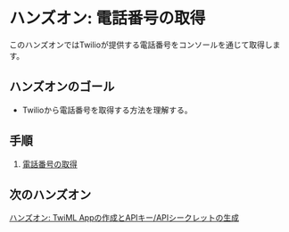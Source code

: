 #  ハンズオン: 電話番号の取得

このハンズオンではTwilioが提供する電話番号をコンソールを通じて取得します。

## ハンズオンのゴール
- Twilioから電話番号を取得する方法を理解する。

## 手順
1. [電話番号の取得](01-Get-Twilio-Number.md)

## 次のハンズオン

[ハンズオン: TwiML Appの作成とAPIキー/APIシークレットの生成](../02-Generate-Access-Token/00-Overview.md)